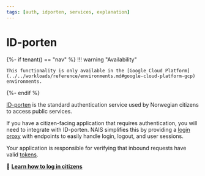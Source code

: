 ```yaml
---
tags: [auth, idporten, services, explanation]
---
```


# ID-porten

{%- if tenant() == "nav" %}
!!! warning "Availability"

    This functionality is only available in the [Google Cloud Platform](../../workloads/reference/environments.md#google-cloud-platform-gcp) environments.
{%- endif %}

[ID-porten](https://docs.digdir.no/docs/idporten/) is the standard authentication service used by Norwegian citizens to access public services.

If you have a citizen-facing application that requires authentication, you will need to integrate with ID-porten.
NAIS simplifies this by providing a [login proxy](../explanations/README.md#login-proxy) with endpoints to easily handle login, logout, and user sessions.

Your application is responsible for verifying that inbound requests have valid [tokens](../explanations/README.md#tokens).

:dart: [**Learn how to log in citizens**](how-to/login.md)
